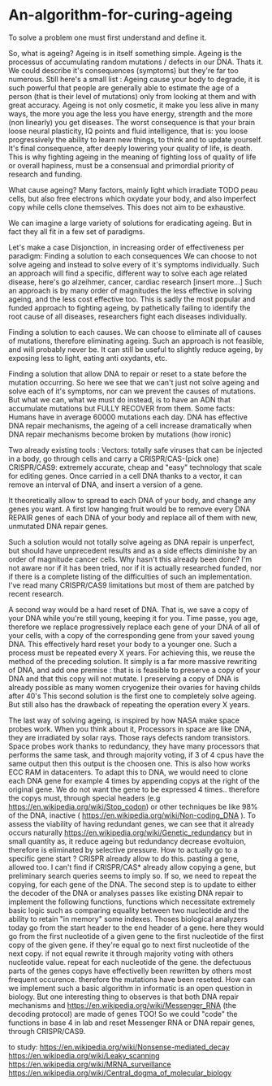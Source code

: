 # An-algorithm-for-curing-ageing

To solve a problem one must first understand and define it.

So, what is ageing? Ageing is in itself something simple.
Ageing is the processus of accumulating random mutations / defects in our DNA.
Thats it. We could describe it's consequences (symptoms) but they're far too numerous.
Still here's a small list :
Ageing cause your body to degrade, it is such powerful that people are generally able to estimate the age of a person (that is their level of mutations) only from looking at them and with great accuracy. 
Ageing is not only cosmetic, it make you less alive in many ways, the more you age the less you have energy, strength and the more (non linearly) you get diseases.
The worst consequence is that your brain loose neural plasticity, IQ points and fluid intelligence, that is: you loose progressively the ability to learn new things, to think and to update yourself.
It's final consequence, after deeply lowering your quality of life, is death.
This is why fighting ageing in the meaning of fighting loss of quality of life or overall hapiness, must be a consensual and primordial priority of research and funding.

What cause ageing?
Many factors, mainly light which irradiate TODO peau cells, but also free electrons which oxydate your body, and also imperfect copy while cells clone themselves.
This does not aim to be exhaustive.

We can imagine a large variety of solutions for eradicating ageing.
But in fact they all fit in a few set of paradigms.

Let's make a case Disjonction, in increasing order of effectiveness per paradigm:
Finding a solution to each consequences
We can choose to not solve ageing and instead to solve every of it's symptoms individually.
Such an approach will find a specific, different way to solve each age related disease, here's go alzeihmer, cancer, cardiac research [insert more...] 
Such an approach is by many order of magnitudes the less effective in solving ageing, and the less cost effective too.
This is sadly the most popular and funded approach to fighting ageing, by pathetically failing to identify the root cause of all diseases, researchers fight each diseases individually.

Finding a solution to each causes.
We can choose to eliminate all of causes of mutations, therefore eliminating ageing. 
Such an approach is not feasible, and will probably never be. It can still be useful to slightly reduce ageing, by exposing less to light, eating anti oxydants, etc.

Finding a solution that allow DNA to repair or reset to a state before the mutation occurring.
So here we see that we can't just not solve ageing and solve each of it's symptoms, nor can we prevent the causes of mutations.
But what we can, what we must do instead, is to have an ADN that accumulate mutations but FULLY RECOVER from them.
Some facts:
Humans have in average 60000 mutations each day.
DNA has effective DNA repair mechanisms, the ageing of a cell increase dramatically when DNA repair mechanisms become broken by mutations (how ironic)

Two already existing tools :
Vectors: totally safe viruses that can be injected in a body, go through cells and carry a CRISPR/CAS-(pick one) 
CRISPR/CAS9: extremely accurate, cheap and "easy" technology that scale for editing genes. 
Once carried in a cell DNA thanks to a vector, it can remove an interval of DNA, and insert a version of a gene.

It theoretically allow to spread to each DNA of your body, and change any genes you want.
A first low hanging fruit would be to remove every DNA REPAIR genes of each DNA of your body and replace all of them with new, unmutated DNA repair genes.

Such a solution would not totally solve ageing as DNA repair is unperfect, but should have unprecedent results and as a side effects diminishe by an order of magnitude cancer cells. 
Why hasn't this already been done? I'm not aware nor if it has been tried, nor if it is actually researched funded, nor if there is a complete listing of the difficulties of such an implementation. I've read many CRISPR/CAS9 limitations but most of them are patched by recent research.


A second way would be a hard reset of DNA.
That is, we save a copy of your DNA while you're still young, keeping it for you.
Time passe, you age, therefore we replace progressively replace each gene of your DNA of all of your cells, with a copy of the corresponding gene from your saved young DNA.
This effectively hard reset your body to a younger one.
Such a process must be repeated every X years.
For achieving this, we reuse the method of the preceding solution. It simply is a far more massive rewriting of DNA, and add one premise : that is is feasible to preserve a copy of your DNA and that this copy will not mutate.
I preserving a copy of DNA is already possible as many women cryogenize their ovaries for having childs after 40's
This second solution is the first one to completely solve ageing. But still also has the drawback of repeating the operation every X years. 

The last way of solving ageing, is inspired by how NASA make space probes work.
When you think about it, Processors in space are like DNA, they are irradiated by solar rays. 
Those rays defects random transistors. Space probes work thanks to redundancy, they have many processors that performs the same task, and through majority voting, if 3 of 4 cpus have the same output then this output is the choosen one.
This is also how works ECC RAM in datacenters.
To adapt this to DNA, we would need to clone each DNA gene for example 4 times by appending copys at the right of the original gene.
We do not want the gene to be expressed 4 times.. therefore the copys must, through special headers (e.g https://en.wikipedia.org/wiki/Stop_codon) or other techniques be like 98% of the DNA, inactive ( https://en.wikipedia.org/wiki/Non-coding_DNA ).
To assess the viability of having redundant genes, we can see that it already occurs naturally https://en.wikipedia.org/wiki/Genetic_redundancy but in small quantity as, it reduce ageing but redundancy decrease evoltuion, therefore is eliminated by selective pressure.
How to actually go to a specific gene start ? CRISPR already allow to do this.
pasting a gene, allowed too.
I can't find if CRISPR/CAS* already allow copying a gene, but preliminary search queries seems to imply so.
If so, we need to repeat the copying, for each gene of the DNA.
The second step is to update to either the decoder of the DNA or analyses passes like existing DNA repair to implement the following functions, functions which necessitate extremely basic logic such as comparing equality between two nucleotide and the ability to retain "in memory" some indexes.
Thoses biological analyzers today go from the start header to the end header of a gene.
here they would go from the first nucleotide of a given gene to the first nucleotide of the first copy of the given gene. if they're equal go to next first nucleotide of the next copy. if not equal rewrite it through majority voting with others nucleotide value.
repeat for each nucleotide of the gene.
the defectuous parts of the genes copys have effectivelly been rewritten by others most frequent occurence.
therefore the mutations have been reseted.
How can we implement such a basic algorithm in informatic is an open question in biology.
But one interesting thing to observes is that both DNA repair mechanisms and https://en.wikipedia.org/wiki/Messenger_RNA (the decoding protocol) are made of genes TOO! So we could "code" the functions in base 4 in lab and reset Messenger RNA or DNA repair genes, through CRISPR/CAS9.

to study: https://en.wikipedia.org/wiki/Nonsense-mediated_decay
https://en.wikipedia.org/wiki/Leaky_scanning
https://en.wikipedia.org/wiki/MRNA_surveillance
https://en.wikipedia.org/wiki/Central_dogma_of_molecular_biology
